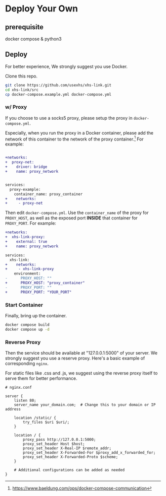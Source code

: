 # Deploy Your Own

## prerequisite

docker compose & python3

## Deploy

For better experience, We strongly suggest you use Docker. 

Clone this repo. 

```bash
git clone https://github.com/usexhs/xhs-link.git
cd xhs-link/src
cp docker-compose.example.yml docker-compose.yml
```

<!-- ### w/o Proxy

The default config presumes a socks5 proxy. If you do not want to use a proxy, comment out the proxy settings in `main.py`. 

```diff
    proxies = {
-        'http': f'socks5://{PROXY_USERNAME}:{PROXY_PASSWORD}@{PROXY_HOST}:{PROXY_PORT}',
-        'https': f'socks5://{PROXY_USERNAME}:{PROXY_PASSWORD}@{PROXY_HOST}:{PROXY_PORT}',
    }
``` -->

### w/ Proxy

If you choose to use a socks5 proxy, please setup the proxy in `docker-compose.yml`. 

Especially, when you run the proxy in a Docker container, please add the network of this container to the network of the proxy container.[^1] For example: 

```diff

+networks:
+  proxy-net:
+    driver: bridge
+    name: proxy_network


services:
  proxy-example:
    container_name: proxy_container
+    networks:
+     - proxy-net
```

Then edit `docker-compose.yml`. Use the `container_name` of the proxy for `PROXY_HOST`, as well as the exposed port **INSIDE** that container for `PROXY_PORT`. For example: 

```diff
+networks: 
+  xhs-link-proxy:
+    external: true
+    name: proxy_network

services:
  xhs-link: 
+    networks:
+     - xhs-link-proxy
    environment:
-      PROXY_HOST: ""
+      PROXY_HOST: "proxy_container"
-      PROXY_PORT: ""
+      PROXY_PORT: "YOUR_PORT"
```

### Start Container

Finally, bring up the container. 

```bash
docker compose build
docker compose up -d
```

### Reverse Proxy

Then the service should be available at "127.0.0.1:5000" of your server. We strongly suggest you use a reserve proxy. Here's a basic example of corresponding `nginx`. 

For static files like .css and .js, we suggest using the reverse proxy itself to serve them for better performance. 

```nginx
# nginx.conf

server {
    listen 80;
    server_name your_domain.com;  # Change this to your domain or IP address

    location /static/ {
        try_files $uri $uri/;
    }

    location / {
        proxy_pass http://127.0.0.1:5000;  
        proxy_set_header Host $host;
        proxy_set_header X-Real-IP $remote_addr;
        proxy_set_header X-Forwarded-For $proxy_add_x_forwarded_for;
        proxy_set_header X-Forwarded-Proto $scheme;
    }

    # Additional configurations can be added as needed
}

```

[^1]: https://www.baeldung.com/ops/docker-compose-communication